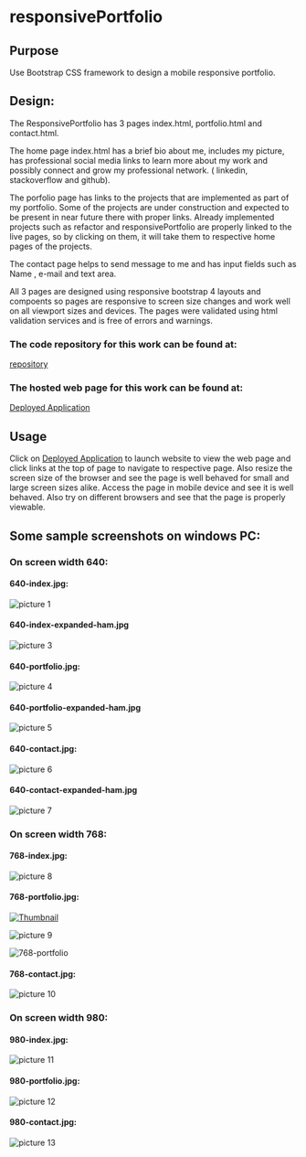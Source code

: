 # responsivePortfolio
## Purpose
Use Bootstrap CSS framework to design a mobile responsive portfolio.

## Design:
The ResponsivePortfolio has 3 pages index.html, portfolio.html and contact.html.

The home page index.html has a brief bio about me, includes my picture, has professional social media links to learn more about my work and possibly connect and grow my professional network. ( linkedin, stackoverflow and github).

The porfolio page has links to the projects that are implemented as part of my portfolio.  Some of the projects are under construction and expected to be present in near future there with proper links.  Already implemented projects such as refactor and responsivePortfolio are properly linked to the live pages, so by clicking on them, it will take them to respective home pages of the projects.

The contact page helps to send message to me and has input fields such as Name , e-mail and text area.

All 3 pages are designed using responsive bootstrap 4 layouts and compoents so pages are responsive to screen size changes and work well on all viewport sizes and devices. The pages were validated using html validation services and is free of errors and warnings.

### The code repository for this work can be found at:
[repository](https://github.com/s-suresh-kumar/responsivePortfolio)

### The hosted web page for this work can be found at:
[Deployed Application](https://s-suresh-kumar.github.io/responsivePortfolio/)

## Usage 
Click  on [Deployed Application](https://s-suresh-kumar.github.io/responsivePortfolio/) to launch website to view the web page and click links at the top of page to navigate to respective page. Also resize the screen size of the browser and see the page is well behaved for small and large screen sizes alike. Access the page in mobile device and see it is well behaved. Also try on different browsers and see that the page is properly viewable.

## Some sample screenshots on windows PC:


### On screen width 640:  

#### 640-index.jpg:  

![picture 1](images/b2b6c9478065e13b6395c6338ca905b7d4e4e21c06bd59001267ac473c311e6b.png)  

  

#### 640-index-expanded-ham.jpg


![picture 3](images/337fcb2e75bc131a45814ae330b82a81d24cb344be00a2f7dac2af16f92d59a9.png)  

  

#### 640-portfolio.jpg:


![picture 4](images/04b03e6c9a14fb76617b582509a824cc2243c55fc5b61acf355c2294c86fbe9e.png)  


#### 640-portfolio-expanded-ham.jpg


![picture 5](images/be548ba7be8341ca8fcf55f69187cb3181cf3256dae55e885eb1ae4cf6ccfb15.png)  
  

#### 640-contact.jpg:


![picture 6](images/3f862dadd967d1a6a5d1acdffd705a87eeb3658f04772966a7f2c4d19a84f920.png)  
  

#### 640-contact-expanded-ham.jpg


![picture 7](images/3abdbbdd0f6e1df2ceed28289914975a1d4967bb70080c4254f11aa843592f4a.png)  
  

### On screen width 768:
  

#### 768-index.jpg:


![picture 8](images/191c2fbb2eab264aa23bd4949d7894073d3992a59c2957c60f3c6fff01369f6d.png)  
  


#### 768-portfolio.jpg:
[![Thumbnail](Assets/images/codeQuiz-thumb.jpg)](https://s-suresh-kumar.github.io/codeQuiz/)

![picture 9](results/768-portfolio-july-05-2020.JPG)

<img src="results/768-portfolio-july-05-2020.JPG" alt="768-portfolio">
  
 
#### 768-contact.jpg:


![picture 10](images/590cd353fcbe70f30ead84cb5bf5ef5f009a422dcf01d555fcb9f0f8285d05a9.png)  

    
### On screen width 980:
  

#### 980-index.jpg:


![picture 11](images/7590fb2aab9a9341b23251a279cc14dc894cbcebd4d90539de3058558f02f2d7.png)  
  
  
#### 980-portfolio.jpg:


![picture 12](images/490035c5ec7931e5df1f34fb19eae0ef4ea98f02d338008abf86af2d3be305fc.png)  
  

#### 980-contact.jpg:


![picture 13](images/8e64991de2b0908e8d391f7a0d504654bccda7d35844c751d72009cc877dcfcc.png)  
  
